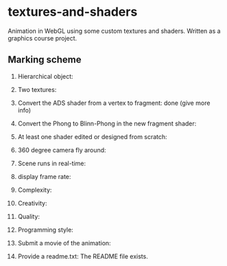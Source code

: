 # textures-and-shaders
Animation in WebGL using some custom textures and shaders. Written as a graphics course project. 

## Marking scheme

1. Hierarchical object:

2. Two textures:

3. Convert the ADS shader from a vertex to fragment: done (give more info)

4. Convert the Phong to Blinn-Phong in the new fragment shader:

5. At least one shader edited or designed from scratch:

6. 360 degree camera fly around:

7. Scene runs in real-time:

8. display frame rate:

9. Complexity:

10. Creativity: 

11. Quality:

12. Programming style:

13. Submit a movie of the animation:

14. Provide a readme.txt: The README file exists.
